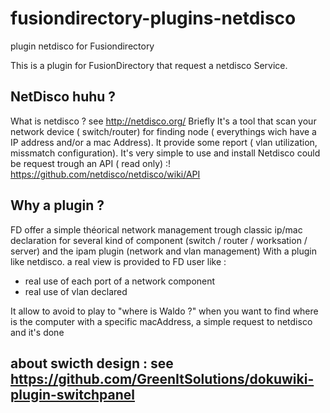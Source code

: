 # fusiondirectory-plugins-netdisco
plugin netdisco for Fusiondirectory


This is a plugin for FusionDirectory that request a netdisco Service.

## NetDisco huhu ?
What is netdisco ? see http://netdisco.org/
Briefly It's a tool that scan your network device ( switch/router) for finding node ( everythings wich have a IP address and/or a mac Address). It provide some report ( vlan utilization, missmatch configuration).
It's very simple to use and install
Netdisco could be request trough an API ( read only) :! https://github.com/netdisco/netdisco/wiki/API

## Why a plugin ?
FD offer a simple théorical network management trough classic ip/mac declaration for several kind of component (switch / router / worksation / server) and the ipam plugin (network and vlan management)
With a plugin like netdisco. a real view is provided to FD user  like :
  - real use of each port of a network component
  - real use of vlan declared

It allow to avoid to play to "where is Waldo ?" when you want to find where is the computer with a specific macAddress, a simple request to netdisco and it's done


## about swicth design : see https://github.com/GreenItSolutions/dokuwiki-plugin-switchpanel
